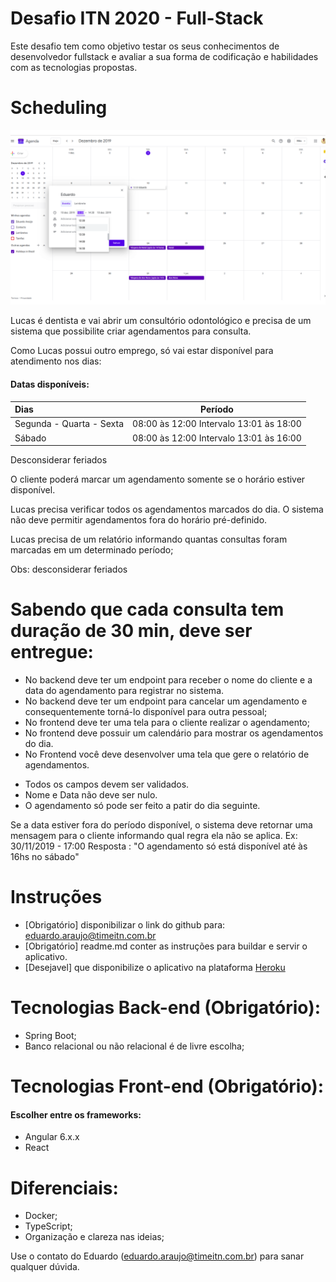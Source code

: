# Desafio ITN 2020 - Full-Stack

Este desafio tem como objetivo testar os seus conhecimentos de desenvolvedor fullstack e avaliar a sua forma de codificação e habilidades com as tecnologias propostas.

# Scheduling

![Scheduling](/assets/calendar.png)

Lucas é dentista e vai abrir um consultório odontológico e precisa de um sistema que possibilite criar agendamentos para consulta.

Como Lucas possui outro emprego, só vai estar disponível para atendimento nos dias:

#### Datas disponíveis:

Dias | Período 
:--------- | :------: 
Segunda - Quarta - Sexta | 08:00 às 12:00 Intervalo 13:01 às 18:00
Sábado | 08:00 às 12:00  Intervalo 13:01 às 16:00
Desconsiderar feriados 

O cliente poderá marcar um agendamento somente se o horário estiver disponível. 

Lucas precisa verificar todos os agendamentos marcados do dia. O sistema não deve permitir agendamentos fora do horário pré-definido. 

Lucas precisa de um relatório informando quantas consultas foram marcadas em um determinado período;

Obs: desconsiderar feriados

# Sabendo que cada consulta tem duração de 30 min, deve ser entregue:
* No backend deve ter um endpoint para receber o nome do cliente e a data do agendamento para registrar no sistema.
* No backend deve ter um endpoint para cancelar um agendamento e consequentemente torná-lo disponível para outra pessoal;
* No frontend deve ter uma tela para o cliente realizar o agendamento;
* No frontend deve possuir um calendário para mostrar os agendamentos do dia.
* No Frontend você deve desenvolver uma tela que gere o relatório de agendamentos.
- Todos os campos devem ser validados.
- Nome e Data não deve ser nulo.
- O agendamento só pode ser feito a patir do dia seguinte. 

Se a data estiver fora do período disponível, o sistema deve retornar uma mensagem para o cliente informando qual regra ela não se aplica. 
Ex: 30/11/2019 - 17:00 Resposta : "O agendamento só está disponível até às 16hs no sábado"

# Instruções 
* [Obrigatório] disponibilizar o link do github para: eduardo.araujo@timeitn.com.br	
* [Obrigatório] readme.md conter as instruções para buildar e servir o aplicativo.
* [Desejavel] que disponibilize o aplicativo na plataforma [Heroku](https://www.heroku.com)

# Tecnologias Back-end (Obrigatório):
* Spring Boot;
* Banco relacional ou não relacional é de livre escolha;

# Tecnologias Front-end (Obrigatório):
#### Escolher entre os frameworks:
* Angular 6.x.x
* React

# Diferenciais:
* Docker;
* TypeScript;
* Organização e clareza nas ideias;

Use o contato do Eduardo (eduardo.araujo@timeitn.com.br) para sanar qualquer dúvida.
